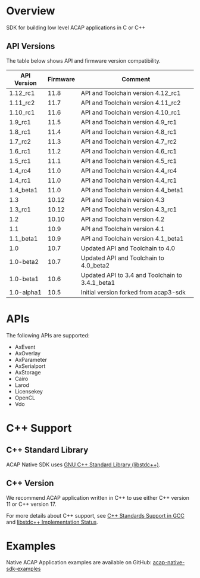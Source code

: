 # Overview
SDK for building low level ACAP applications in C or C++

## API Versions
The table below shows API and firmware version compatibility.

| API Version | Firmware | Comment|
| ---------------- | ------------- |------------- |
| 1.12_rc1 | 11.8 | API and Toolchain version 4.12_rc1 |
| 1.11_rc2 | 11.7 | API and Toolchain version 4.11_rc2 |
| 1.10_rc1 | 11.6 | API and Toolchain version 4.10_rc1 |
| 1.9_rc1 | 11.5 | API and Toolchain version 4.9_rc1 |
| 1.8_rc1 | 11.4 | API and Toolchain version 4.8_rc1 |
| 1.7_rc2 | 11.3 | API and Toolchain version 4.7_rc2 |
| 1.6_rc1 | 11.2 | API and Toolchain version 4.6_rc1 |
| 1.5_rc1 | 11.1 | API and Toolchain version 4.5_rc1 |
| 1.4_rc4 | 11.0 | API and Toolchain version 4.4_rc4 |
| 1.4_rc1 | 11.0 | API and Toolchain version 4.4_rc1 |
| 1.4_beta1 | 11.0 | API and Toolchain version 4.4_beta1 |
| 1.3 | 10.12 | API and Toolchain version 4.3 |
| 1.3_rc1 | 10.12 | API and Toolchain version 4.3_rc1 |
| 1.2 | 10.10 | API and Toolchain version 4.2 |
| 1.1 | 10.9 | API and Toolchain version 4.1 |
| 1.1_beta1 | 10.9 | API and Toolchain version 4.1_beta1 |
| 1.0              | 10.7         | Updated API and Toolchain to 4.0|
| 1.0-beta2        | 10.7         | Updated API and Toolchain to 4.0_beta2|
| 1.0-beta1        | 10.6         | Updated API to 3.4 and Toolchain to 3.4.1_beta1|
| 1.0-alpha1       | 10.5         | Initial version forked from acap3-sdk |

# APIs
The following APIs are supported:
  * AxEvent
  * AxOverlay
  * AxParameter
  * AxSerialport
  * AxStorage
  * Cairo
  * Larod
  * Licensekey
  * OpenCL
  * Vdo

# C++ Support
## C++ Standard Library
ACAP Native SDK uses [GNU C++ Standard Library (libstdc++)](https://gcc.gnu.org/onlinedocs/libstdc++/).

## C++ Version
We recommend ACAP application written in C++ to use either C++ version 11 or C++ version 17.

For more details about C++ support, see [C++ Standards Support in GCC](https://gcc.gnu.org/projects/cxx-status.html) and
[libstdc++ Implementation Status](https://gcc.gnu.org/onlinedocs/libstdc++/manual/status.html).

# Examples
Native ACAP Application examples are available on GitHub: [acap-native-sdk-examples](https://github.com/AxisCommunications/acap-native-sdk-examples)
